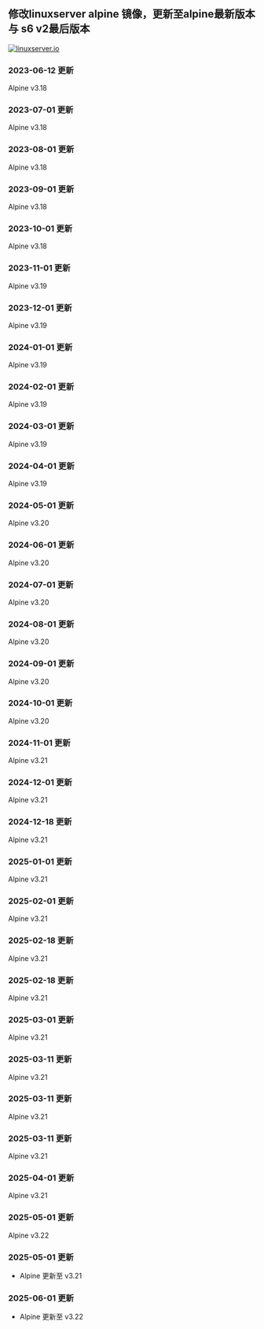## 修改linuxserver alpine 镜像，更新至alpine最新版本与 s6 v2最后版本


<!-- DO NOT EDIT THIS FILE MANUALLY  -->
<!-- Please read the CONTRIBUTING.md -->

[linuxserverurl]: https://linuxserver.io
[forumurl]: https://forum.linuxserver.io
[ircurl]: https://www.linuxserver.io/irc/
[appurl]: https://alpinelinux.org

[![linuxserver.io](https://raw.githubusercontent.com/linuxserver/docker-templates/master/linuxserver.io/img/linuxserver_medium.png?v=4&s=4000)][linuxserverurl]


### 2023-06-12 更新
Alpine v3.18

### 2023-07-01 更新
Alpine v3.18

### 2023-08-01 更新
Alpine v3.18

### 2023-09-01 更新
Alpine v3.18

### 2023-10-01 更新
Alpine v3.18

### 2023-11-01 更新
Alpine v3.19

### 2023-12-01 更新
Alpine v3.19

### 2024-01-01 更新
Alpine v3.19

### 2024-02-01 更新
Alpine v3.19

### 2024-03-01 更新
Alpine v3.19

### 2024-04-01 更新
Alpine v3.19

### 2024-05-01 更新
Alpine v3.20

### 2024-06-01 更新
Alpine v3.20

### 2024-07-01 更新
Alpine v3.20

### 2024-08-01 更新
Alpine v3.20

### 2024-09-01 更新
Alpine v3.20

### 2024-10-01 更新
Alpine v3.20

### 2024-11-01 更新
Alpine v3.21

### 2024-12-01 更新
Alpine v3.21

### 2024-12-18 更新
Alpine v3.21

### 2025-01-01 更新
Alpine v3.21

### 2025-02-01 更新
Alpine v3.21

### 2025-02-18 更新
Alpine v3.21

### 2025-02-18 更新
Alpine v3.21

### 2025-03-01 更新
Alpine v3.21

### 2025-03-11 更新
Alpine v3.21

### 2025-03-11 更新
Alpine v3.21

### 2025-03-11 更新
Alpine v3.21

### 2025-04-01 更新
Alpine v3.21

### 2025-05-01 更新
Alpine v3.22


### 2025-05-01 更新
- Alpine 更新至 v3.21


### 2025-06-01 更新
- Alpine 更新至 v3.22


